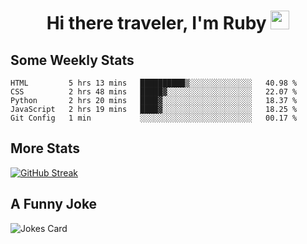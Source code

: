 <h1 align="center">Hi there traveler, I'm Ruby <img src="https://user-images.githubusercontent.com/81705278/122967910-fa9b5a00-d358-11eb-99ec-db00243bed5a.gif" width="30px"> </h1>

<h2>Some Weekly Stats</h2>

<!--START_SECTION:waka-->
```text
HTML         5 hrs 13 mins   ██████████▒░░░░░░░░░░░░░░   40.98 % 
CSS          2 hrs 48 mins   █████▓░░░░░░░░░░░░░░░░░░░   22.07 % 
Python       2 hrs 20 mins   ████▓░░░░░░░░░░░░░░░░░░░░   18.37 % 
JavaScript   2 hrs 19 mins   ████▓░░░░░░░░░░░░░░░░░░░░   18.25 % 
Git Config   1 min           ░░░░░░░░░░░░░░░░░░░░░░░░░   00.17 % 
```
<!--END_SECTION:waka-->

<h2>More Stats</h2>

[![GitHub Streak](https://github-readme-streak-stats.herokuapp.com/?user=radkinz&theme=highcontrast)](https://git.io/streak-stats)

<h2>A Funny Joke</h2>

<!-- jokes -->
<img src="https://readme-jokes.vercel.app/api?theme=material-palenight" alt="Jokes Card"/>
